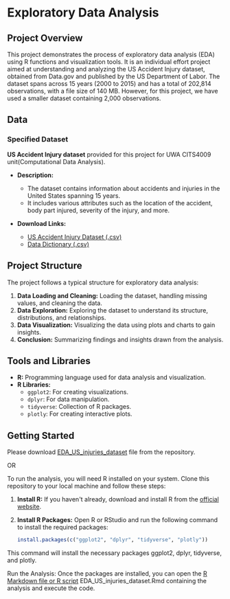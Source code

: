# Exploratory Data Analysis

## Project Overview

This project demonstrates the process of exploratory data analysis (EDA) using R functions and visualization tools. It is an individual effort project aimed at understanding and analyzing the US Accident Injury dataset, obtained from Data.gov and published by the US Department of Labor. The dataset spans across 15 years (2000 to 2015) and has a total of 202,814 observations, with a file size of 140 MB. However, for this project, we have used a smaller dataset containing 2,000 observations. 

## Data

### Specified Dataset

**US Accident Injury dataset** provided for this project for UWA CITS4009 unit(Computational Data Analysis). 

- **Description:**
  - The dataset contains information about accidents and injuries in the United States spanning 15 years.
  - It includes various attributes such as the location of the accident, body part injured, severity of the injury, and more.

- **Download Links:**
  - [US Accident Injury Dataset (.csv)](https://github.com/kmgUWA/EDA/blob/main/us_data_2000.csv)
  - [Data Dictionary (.csv)](https://github.com/kmgUWA/EDA/blob/main/clean_data_dictionary.csv)


## Project Structure

The project follows a typical structure for exploratory data analysis:

1. **Data Loading and Cleaning:** Loading the dataset, handling missing values, and cleaning the data.
2. **Data Exploration:** Exploring the dataset to understand its structure, distributions, and relationships.
3. **Data Visualization:** Visualizing the data using plots and charts to gain insights.
4. **Conclusion:** Summarizing findings and insights drawn from the analysis.

## Tools and Libraries

- **R:** Programming language used for data analysis and visualization.
- **R Libraries:** 
  - `ggplot2`: For creating visualizations.
  - `dplyr`: For data manipulation.
  - `tidyverse`: Collection of R packages.
  - `plotly`: For creating interactive plots.
  
## Getting Started

Please download [EDA_US_injuries_dataset](https://github.com/kmgUWA/EDA/blob/main/EDA_US_injuries_dataset.html) file from the repository.

OR

To run the analysis, you will need R installed on your system. Clone this repository to your local machine and follow these steps:

1. **Install R:**
   If you haven't already, download and install R from the [official website](https://www.r-project.org/).

2. **Install R Packages:**
   Open R or RStudio and run the following command to install the required packages:
   ```R
   install.packages(c("ggplot2", "dplyr", "tidyverse", "plotly"))

   ```
This command will install the necessary packages ggplot2, dplyr, tidyverse, and plotly.

Run the Analysis:
Once the packages are installed, you can open the [R Markdown file or R script](https://github.com/kmgUWA/EDA/blob/main/EDA_US_injuries_dataset.Rmd) EDA_US_injuries_dataset.Rmd containing the analysis and execute the code.

